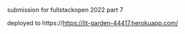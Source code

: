 submission for fullstackopen 2022 part 7

deployed to https://https://lit-garden-44417.herokuapp.com/

